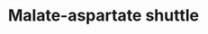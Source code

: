 ---
annotations:
- id: PW:0000002
  parent: classic metabolic pathway
  type: Pathway Ontology
  value: classic metabolic pathway
- id: PW:0000026
  parent: classic metabolic pathway
  type: Pathway Ontology
  value: citric acid cycle pathway
- id: PW:0000026
  parent: classic metabolic pathway
  type: Pathway Ontology
  value: citric acid cycle pathway
- id: PW:0000439
  parent: classic metabolic pathway
  type: Pathway Ontology
  value: aspartic acid/aspartate metabolic pathway
authors:
- Madeomuga
- MaintBot
- Khanspers
- Susan
- Eweitz
citedin: ''
communities:
- Mitochondrion
- ONTOX
description: The malate-aspartate shuttle (sometimes also the malate shuttle) is a
  biochemical system for translocating electrons produced during glycolysis across
  the semipermeable inner membrane of the mitochondrion for oxidative phosphorylation
  in eukaryotes. These electrons enter the electron transport chain of the mitochondria
  via reduction equivalents to generate ATP. The shuttle system is required because
  the mitochondrial inner membrane is impermeable to NADH, the primary reducing equivalent
  of the electron transport chain. To circumvent this, malate carries the reducing
  equivalents across the membrane. https://en.wikipedia.org/wiki/Malate-aspartate_shuttle
last-edited: 2024-07-28
ndex: null
organisms:
- Homo sapiens
redirect_from:
- /index.php/Pathway:WP4315
- /instance/WP4315
- /instance/WP4315_r134827
revision: r134827
schema-jsonld:
- '@context': https://schema.org/
  '@id': https://wikipathways.github.io/pathways/WP4315.html
  '@type': Dataset
  creator:
    '@type': Organization
    name: WikiPathways
  description: The malate-aspartate shuttle (sometimes also the malate shuttle) is
    a biochemical system for translocating electrons produced during glycolysis across
    the semipermeable inner membrane of the mitochondrion for oxidative phosphorylation
    in eukaryotes. These electrons enter the electron transport chain of the mitochondria
    via reduction equivalents to generate ATP. The shuttle system is required because
    the mitochondrial inner membrane is impermeable to NADH, the primary reducing
    equivalent of the electron transport chain. To circumvent this, malate carries
    the reducing equivalents across the membrane. https://en.wikipedia.org/wiki/Malate-aspartate_shuttle
  keywords:
  - (S)-malate
  - Aspartate
  - GLAST
  - GOT2
  - Glutamate
  - MDH1
  - Oxalacetate
  - SLC25A11
  - a-Ketoglutarate
  license: CC0
  name: Malate-aspartate shuttle
seo: CreativeWork
title: Malate-aspartate shuttle
wpid: WP4315
---